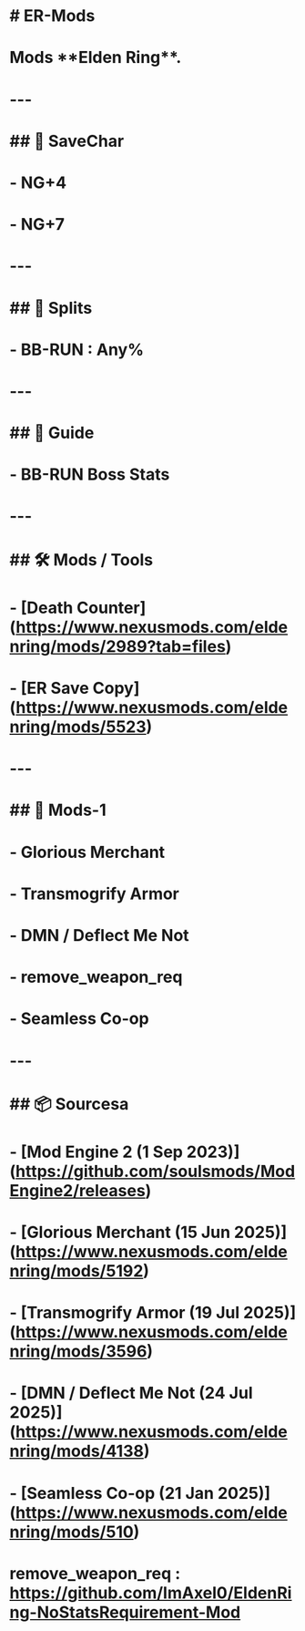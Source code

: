 # \# ER-Mods

# 

# Mods \*\*Elden Ring\*\*.

# 

# ---

# 

# \## 📁 SaveChar

# \- NG+4

# \- NG+7

# 

# ---

# 

# \## 🏁 Splits

# \- BB-RUN : Any%

# 

# ---

# 

# \## 🏁 Guide

# \- BB-RUN Boss Stats

# 

# ---

# 

# \## 🛠️ Mods / Tools

# \- \[Death Counter](https://www.nexusmods.com/eldenring/mods/2989?tab=files)  

# \- \[ER Save Copy](https://www.nexusmods.com/eldenring/mods/5523)

# 

# ---

# 

# \## 🧩 Mods-1

# \- Glorious Merchant  

# \- Transmogrify Armor  

# \- DMN / Deflect Me Not

# \- remove\_weapon\_req  

# \- Seamless Co-op

# 

# ---

# 

# \## 📦 Sourcesa

# \- \[Mod Engine 2 (1 Sep 2023)](https://github.com/soulsmods/ModEngine2/releases)  

# \- \[Glorious Merchant (15 Jun 2025)](https://www.nexusmods.com/eldenring/mods/5192)  

# \- \[Transmogrify Armor (19 Jul 2025)](https://www.nexusmods.com/eldenring/mods/3596)  

# \- \[DMN / Deflect Me Not (24 Jul 2025)](https://www.nexusmods.com/eldenring/mods/4138)  

# \- \[Seamless Co-op (21 Jan 2025)](https://www.nexusmods.com/eldenring/mods/510)

#  remove\_weapon\_req   : https://github.com/ImAxel0/EldenRing-NoStatsRequirement-Mod




